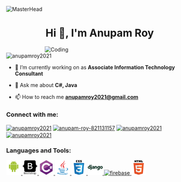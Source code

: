![MasterHead](https://equinoxx.in/images/Courses-Banner/web-development.jpg)
<h1 align="center">Hi 👋, I'm Anupam Roy</h1>
<img align="right" alt="Coding" width="400" src="https://cdn.dribbble.com/users/1162077/screenshots/3848914/programmer.gif">


<p align="left"> <img src="https://komarev.com/ghpvc/?username=anupamroy2021&label=Profile%20views&color=0e75b6&style=flat" alt="anupamroy2021" /> </p>

- 🔭 I’m currently working on as **Associate Information Technology Consultant**

- 💬 Ask me about **C#, Java**

- 📫 How to reach me **anupamroy2021@gmail.com**

<h3 align="left">Connect with me:</h3>
<p align="left">
<a href="https://twitter.com/anupamroy2021" target="blank"><img align="center" src="https://raw.githubusercontent.com/rahuldkjain/github-profile-readme-generator/master/src/images/icons/Social/twitter.svg" alt="anupamroy2021" height="30" width="40" /></a>
<a href="https://linkedin.com/in/anupam-roy-821131157" target="blank"><img align="center" src="https://raw.githubusercontent.com/rahuldkjain/github-profile-readme-generator/master/src/images/icons/Social/linked-in-alt.svg" alt="anupam-roy-821131157" height="30" width="40" /></a>
<a href="https://instagram.com/anupamroy2021" target="blank"><img align="center" src="https://raw.githubusercontent.com/rahuldkjain/github-profile-readme-generator/master/src/images/icons/Social/instagram.svg" alt="anupamroy2021" height="30" width="40" /></a>
<a href="https://www.hackerrank.com/anupamroy2021" target="blank"><img align="center" src="https://raw.githubusercontent.com/rahuldkjain/github-profile-readme-generator/master/src/images/icons/Social/hackerrank.svg" alt="anupamroy2021" height="30" width="40" /></a>
</p>

<h3 align="left">Languages and Tools:</h3>
<p align="left"> <a href="https://developer.android.com" target="_blank" rel="noreferrer"> <img src="https://raw.githubusercontent.com/devicons/devicon/master/icons/android/android-original-wordmark.svg" alt="android" width="40" height="40"/> </a> <a href="https://getbootstrap.com" target="_blank" rel="noreferrer"> <img src="https://raw.githubusercontent.com/devicons/devicon/master/icons/bootstrap/bootstrap-plain-wordmark.svg" alt="bootstrap" width="40" height="40"/> </a> <a href="https://www.w3schools.com/cs/index.php" target="_blank" rel="noreferrer"> <img src="https://github.com/devicons/devicon/blob/master/icons/csharp/csharp-original.svg" alt="c#" width="40" height="40"/> </a> <a href="https://www.w3schools.com/java/default.asp" target="_blank" rel="noreferrer"> <img src="https://github.com/devicons/devicon/blob/master/icons/java/java-original.svg" alt="csharp" width="40" height="40"/> </a> <a href="https://www.w3schools.com/css/" target="_blank" rel="noreferrer"> <img src="https://raw.githubusercontent.com/devicons/devicon/master/icons/css3/css3-original-wordmark.svg" alt="css3" width="40" height="40"/> </a> <a href="https://www.djangoproject.com/" target="_blank" rel="noreferrer"> <img src="https://github.com/devicons/devicon/blob/master/icons/django/django-plain-wordmark.svg" alt="django" width="40" height="40"/> </a> <a href="https://firebase.google.com/" target="_blank" rel="noreferrer"> <img src="https://www.vectorlogo.zone/logos/firebase/firebase-icon.svg" alt="firebase" width="40" height="40"/> </a> <a href="https://www.w3.org/html/" target="_blank" rel="noreferrer"> <img src="https://raw.githubusercontent.com/devicons/devicon/master/icons/html5/html5-original-wordmark.svg" alt="html5" width="40" height="40"/> </a> 
<!--
<p><img align="left" src="https://github-readme-stats.vercel.app/api/top-langs?username=anupamroy2021&show_icons=true&locale=en&layout=compact" alt="anupamroy2021" /></p>

<p>&nbsp;<img align="center" src="https://github-readme-stats.vercel.app/api?username=anupamroy2021&show_icons=true&locale=en" alt="anupamroy2021" /></p>

<p><img align="center" src="https://github-readme-streak-stats.herokuapp.com/?user=anupamroy2021&" alt="anupamroy2021" /></p>

-->
